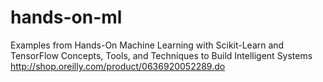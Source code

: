 # hands-on-ml
Examples from
Hands-On Machine Learning with Scikit-Learn and TensorFlow
Concepts, Tools, and Techniques to Build Intelligent Systems
http://shop.oreilly.com/product/0636920052289.do
